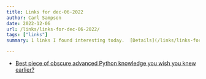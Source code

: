 ```yaml
---
title: Links for dec-06-2022
author: Carl Sampson
date: 2022-12-06
url: /links/links-for-dec-06-2022/
tags: ["links"]
summary: 1 links I found interesting today.  [Details](/links/links-for-dec-06-2022/)

---
```


- [Best piece of obscure advanced Python knowledge you wish you knew earlier?](https://www.reddit.com/r/Python/comments/zd6fay/best_piece_of_obscure_advanced_python_knowledge/)

